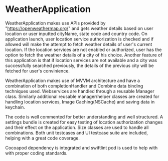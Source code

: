 # WeatherApplication
WeatherApplication makes use APIs provided by "https://openweathermap.org/" and gets weather details based on user location or user inputted cityName, state code and country code. On application launch, user location service authorization is checked and if allowed will make the attempt to fetch weather details of user's current location. If the location services are not enabled or authorized, user has the option to fetch the weather details of a city of his choice. Another feature of this application is that if location services are not available and a city was successfully searched previously, the details of the previous city will be fetched for user's convinience. 

WeatherApplication makes use of MVVM architecture and have a combination of both completionHandler and Combine data binding techniques used. Webservices are handled through a reusable Manager class. Similarly additional reusable manager/helper classes are created for handling location services, Image Caching(NSCache) and saving data in keychain.

The code is well commented for better understanding and well structured. A settings bundle is created for easy testing of location authorization changes and their effect on the application. Size classes are used to handle all combinations. Both unit testcases and UI testcase suite are included, helping with a great code coverage.

Cocoapod dependency is integrated and swiftlint pod is used to help with with proper coding standards.
